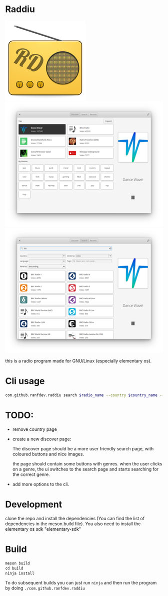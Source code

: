 # Raddiu
![Raddiu logo](data/icons/com.github.ranfdev.raddiu.svg)
![Raddiu screenshot](data/images/1.png)
![Raddiu screenshot](data/images/2.png)

this is a radio program made for GNU/Linux (especially elementary os).

# Cli usage
```bash
com.github.ranfdev.raddiu search $radio_name --country $country_name --order $reverse --state $state --language $language
```
# TODO:

- remove country page
- create a new discover page:

    The discover page should be a more user friendly search page, with coloured buttons and nice
    images.

    the page should contain some buttons with genres.
    when the user clicks on a genre, the ui switches to the search page and starts
    searching for the correct genre.

- add more options to the cli.

# Development
clone the repo and install the dependencies (You can find the list of dependencies in the meson.build file).
You also need to install the elementary os sdk "elementary-sdk"

# Build
````
meson build
cd build
ninja install
````

To do subsequent builds you can just run ```ninja``` and then run the program by doing ```./com.github.ranfdev.raddiu```
